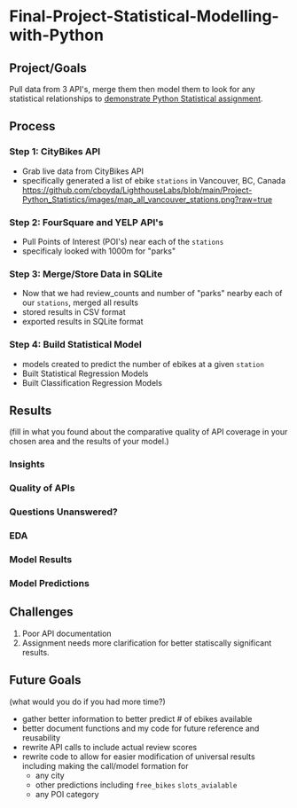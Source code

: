 # Final-Project-Statistical-Modelling-with-Python

## Project/Goals
Pull data from 3 API's, merge them then model them to look for any statistical relationships to [demonstrate Python Statistical assignment](https://github.com/adam-p/markdown-here/wiki/Markdown-Cheatsheet).

## Process
### Step 1: CityBikes API
* Grab live data from CityBikes API
* specifically generated a list of ebike `stations` in Vancouver, BC, Canada
https://github.com/cboyda/LighthouseLabs/blob/main/Project-Python_Statistics/images/map_all_vancouver_stations.png?raw=true

### Step 2: FourSquare and YELP API's
* Pull Points of Interest (POI's) near each of the `stations` 
* specificaly looked with 1000m for "parks"
### Step 3: Merge/Store Data in SQLite
* Now that we had review_counts and number of "parks" nearby each of our `stations`, merged all results
* stored results in CSV format 
* exported results in SQLite format
### Step 4: Build Statistical Model
* models created to predict the number of ebikes at a given `station`
* Built Statistical Regression Models
* Built Classification Regression Models

## Results
(fill in what you found about the comparative quality of API coverage in your chosen area and the results of your model.)
### Insights
### Quality of APIs
### Questions Unanswered?
### EDA
### Model Results
### Model Predictions

## Challenges 
1. Poor API documentation 
2. Assignment needs more clarification for better statiscally significant results.

## Future Goals
(what would you do if you had more time?)
* gather better information to better predict # of ebikes available
* better document functions and my code for future reference and reusability
* rewrite API calls to include actual review scores
* rewrite code to allow for easier modification of universal results including making the call/model formation for
  * any city
  * other predictions including `free_bikes` `slots_avialable`
  * any POI category
